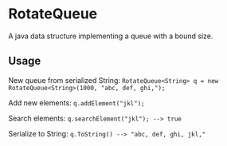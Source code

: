 RotateQueue
===========

A java data structure implementing a queue with a bound size.

Usage
-----
New queue from serialized String: ```RotateQueue<String> q = new RotateQueue<String>(1000, "abc, def, ghi,");```

Add new elements: ```q.addElement("jkl");```

Search elements: ```q.searchElement("jkl"); --> true```

Serialize to String: ```q.ToString() --> "abc, def, ghi, jkl,"```
